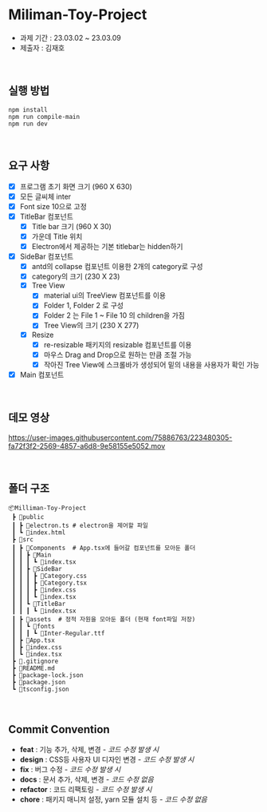 # Miliman-Toy-Project

- 과제 기간 : 23.03.02 ~ 23.03.09
- 제출자 : 김재호

<br />

## 실행 방법

```
npm install
npm run compile-main
npm run dev
```

<br />

## 요구 사항

- [x] 프로그램 초기 화면 크기 (960 X 630)
- [x] 모든 글씨체 inter
- [x] Font size 10으로 고정
- [x] TitleBar 컴포넌트
  - [x] Title bar 크기 (960 X 30)
  - [x] 가운데 Title 위치
  - [x] Electron에서 제공하는 기본 titlebar는 hidden하기
- [x] SideBar 컴포넌트
  - [x] antd의 collapse 컴포넌트 이용한 2개의 category로 구성
  - [x] category의 크기 (230 X 23)
  - [x] Tree View
    - [x] material ui의 TreeView 컴포넌트를 이용
    - [x] Folder 1, Folder 2 로 구성
    - [x] Folder 2 는 File 1 ~ File 10 의 children을 가짐
    - [x] Tree View의 크기 (230 X 277)
  - [x] Resize
    - [x] re-resizable 패키지의 resizable 컴포넌트를 이용
    - [x] 마우스 Drag and Drop으로 원하는 만큼 조절 가능
    - [x] 작아진 Tree View에 스크롤바가 생성되어 밑의 내용을 사용자가 확인 가능
- [x] Main 컴포넌트

<br />

## 데모 영상

https://user-images.githubusercontent.com/75886763/223480305-fa72f3f2-2569-4857-a6d8-9e58155e5052.mov

<br />

## 폴더 구조

```
📦Milliman-Toy-Project
 ┣ 📂public
 ┃ ┣ 📜electron.ts # electron을 제어할 파일
 ┃ ┗ 📜index.html
 ┣ 📂src
 ┃ ┣ 📂Components  # App.tsx에 들어갈 컴포넌트를 모아둔 폴더
 ┃ ┃ ┣ 📂Main
 ┃ ┃ ┃ ┗ 📜index.tsx
 ┃ ┃ ┣ 📂SideBar
 ┃ ┃ ┃ ┣ 📜Category.css
 ┃ ┃ ┃ ┣ 📜Category.tsx
 ┃ ┃ ┃ ┣ 📜index.css
 ┃ ┃ ┃ ┗ 📜index.tsx
 ┃ ┃ ┗ 📂TitleBar
 ┃ ┃ ┃ ┗ 📜index.tsx
 ┃ ┣ 📂assets  # 정적 자원을 모아둔 폴더 (현재 font파일 저장)
 ┃ ┃ ┗ 📂fonts
 ┃ ┃ ┃ ┗ 📜Inter-Regular.ttf
 ┃ ┣ 📜App.tsx
 ┃ ┣ 📜index.css
 ┃ ┗ 📜index.tsx
 ┣ 📜.gitignore
 ┣ 📜README.md
 ┣ 📜package-lock.json
 ┣ 📜package.json
 ┗ 📜tsconfig.json
```

<br />

## Commit Convention

- **feat** : 기능 추가, 삭제, 변경 _- 코드 수정 발생 시_
- **design** : CSS등 사용자 UI 디자인 변경 _- 코드 수정 발생 시_
- **fix** : 버그 수정 _- 코드 수정 발생 시_
- **docs** : 문서 추가, 삭제, 변경 _- 코드 수정 없음_
- **refactor** : 코드 리팩토링 _- 코드 수정 발생 시_
- **chore** : 패키지 매니저 설정, yarn 모듈 설치 등 _- 코드 수정 없음_
